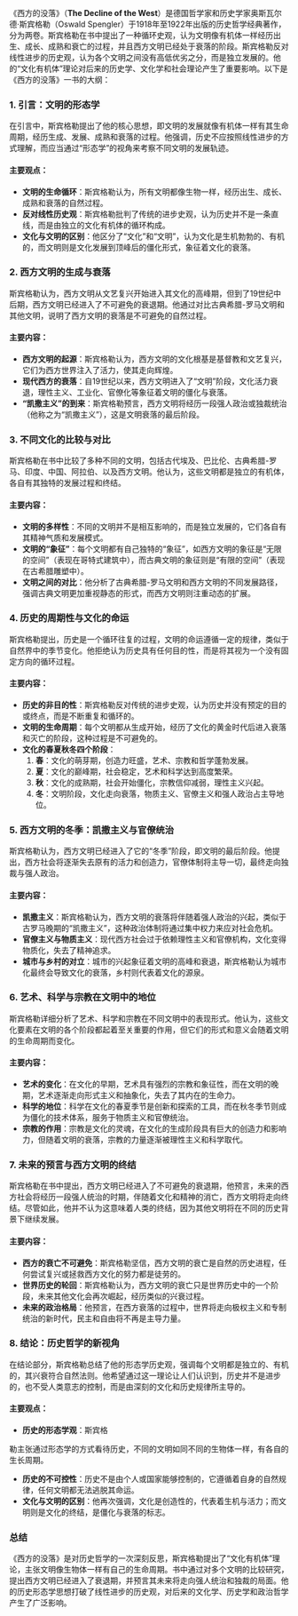 《西方的没落》（**The Decline of the West**）是德国哲学家和历史学家奥斯瓦尔德·斯宾格勒（Oswald Spengler）于1918年至1922年出版的历史哲学经典著作，分为两卷。斯宾格勒在书中提出了一种循环史观，认为文明像有机体一样经历出生、成长、成熟和衰亡的过程，并且西方文明已经处于衰落的阶段。斯宾格勒反对线性进步的历史观，认为各个文明之间没有高低优劣之分，而是独立发展的。他的“文化有机体”理论对后来的历史学、文化学和社会理论产生了重要影响。以下是《西方的没落》一书的大纲：

### 1. **引言：文明的形态学**
在引言中，斯宾格勒提出了他的核心思想，即文明的发展就像有机体一样有其生命周期，经历生成、发展、成熟和衰落的过程。他强调，历史不应按照线性进步的方式理解，而应当通过“形态学”的视角来考察不同文明的发展轨迹。

#### 主要观点：
- **文明的生命循环**：斯宾格勒认为，所有文明都像生物一样，经历出生、成长、成熟和衰落的自然过程。
- **反对线性历史观**：斯宾格勒批判了传统的进步史观，认为历史并不是一条直线，而是由独立的文化有机体的循环构成。
- **文化与文明的区别**：他区分了“文化”和“文明”，认为文化是生机勃勃的、有机的，而文明则是文化发展到顶峰后的僵化形式，象征着文化的衰落。

### 2. **西方文明的生成与衰落**
斯宾格勒认为，西方文明从文艺复兴开始进入其文化的高峰期，但到了19世纪中后期，西方文明已经进入了不可避免的衰退期。他通过对比古典希腊-罗马文明和其他文明，说明了西方文明的衰落是不可避免的自然过程。

#### 主要内容：
- **西方文明的起源**：斯宾格勒认为，西方文明的文化根基是基督教和文艺复兴，它们为西方世界注入了活力，使其走向辉煌。
- **现代西方的衰落**：自19世纪以来，西方文明进入了“文明”阶段，文化活力衰退，理性主义、工业化、官僚化等象征着文明的僵化与衰落。
- **“凯撒主义”的到来**：斯宾格勒预言，西方文明将经历一段强人政治或独裁统治（他称之为“凯撒主义”），这是文明衰落的最后阶段。

### 3. **不同文化的比较与对比**
斯宾格勒在书中比较了多种不同的文明，包括古代埃及、巴比伦、古典希腊-罗马、印度、中国、阿拉伯、以及西方文明。他认为，这些文明都是独立的有机体，各自有其独特的发展过程和终结。

#### 主要内容：
- **文明的多样性**：不同的文明并不是相互影响的，而是独立发展的，它们各自有其精神气质和发展模式。
- **文明的“象征”**：每个文明都有自己独特的“象征”，如西方文明的象征是“无限的空间”（表现在哥特式建筑中），而古典文明的象征则是“有限的空间”（表现在古希腊雕塑中）。
- **文明之间的对比**：他分析了古典希腊-罗马文明和西方文明的不同发展路径，强调古典文明更加重视静态的形式，而西方文明则注重动态的扩展。

### 4. **历史的周期性与文化的命运**
斯宾格勒提出，历史是一个循环往复的过程，文明的命运遵循一定的规律，类似于自然界中的季节变化。他拒绝认为历史具有任何目的性，而是将其视为一个没有固定方向的循环过程。

#### 主要内容：
- **历史的非目的性**：斯宾格勒反对传统的进步史观，认为历史并没有预定的目的或终点，而是不断重复和循环的。
- **文明的生命周期**：每个文明都从生成开始，经历了文化的黄金时代后进入衰落和灭亡的阶段，这种过程是不可避免的。
- **文化的春夏秋冬四个阶段**：
  1. **春**：文化的萌芽期，创造力旺盛，艺术、宗教和哲学蓬勃发展。
  2. **夏**：文化的巅峰期，社会稳定，艺术和科学达到高度繁荣。
  3. **秋**：文化的成熟期，社会开始僵化，宗教信仰减弱，理性主义兴起。
  4. **冬**：文明阶段，文化走向衰落，物质主义、官僚主义和强人政治占主导地位。

### 5. **西方文明的冬季：凯撒主义与官僚统治**
斯宾格勒认为，西方文明已经进入了它的“冬季”阶段，即文明的最后阶段。他提出，西方社会将逐渐失去原有的活力和创造力，官僚体制将主导一切，最终走向独裁与强人政治。

#### 主要内容：
- **凯撒主义**：斯宾格勒认为，西方文明的衰落将伴随着强人政治的兴起，类似于古罗马晚期的“凯撒主义”，这种政治体制将通过集中权力来应对社会危机。
- **官僚主义与物质主义**：现代西方社会过于依赖理性主义和官僚机构，文化变得物质化，失去了精神追求。
- **城市与乡村的对立**：城市的兴起象征着文明的高峰和衰退，斯宾格勒认为城市化最终会导致文化的衰落，乡村则代表着文化的源泉。

### 6. **艺术、科学与宗教在文明中的地位**
斯宾格勒详细分析了艺术、科学和宗教在不同文明中的表现形式。他认为，这些文化要素在文明的各个阶段都起着至关重要的作用，但它们的形式和意义会随着文明的生命周期而变化。

#### 主要内容：
- **艺术的变化**：在文化的早期，艺术具有强烈的宗教和象征性，而在文明的晚期，艺术逐渐走向形式主义和抽象化，失去了其内在的生命力。
- **科学的地位**：科学在文化的春夏季节是创新和探索的工具，而在秋冬季节则成为僵化的技术体系，服务于物质主义和官僚统治。
- **宗教的作用**：宗教是文化的灵魂，在文化的生成阶段具有巨大的创造力和影响力，但随着文明的衰落，宗教的力量逐渐被理性主义和科学取代。

### 7. **未来的预言与西方文明的终结**
斯宾格勒在书中提出，西方文明已经进入了不可避免的衰退期，他预言，未来的西方社会将经历一段强人统治的时期，伴随着文化和精神的消亡，西方文明将走向终结。尽管如此，他并不认为这意味着人类的终结，因为其他文明将在不同的历史背景下继续发展。

#### 主要内容：
- **西方的衰亡不可避免**：斯宾格勒坚信，西方文明的衰亡是自然的历史进程，任何尝试复兴或拯救西方文化的努力都是徒劳的。
- **世界历史的轮回**：斯宾格勒认为，西方文明的衰亡只是世界历史中的一个阶段，未来其他文化会再次崛起，经历类似的兴衰过程。
- **未来的政治格局**：他预言，在西方衰落的过程中，世界将走向极权主义和专制统治的新时代，民主和自由将不再是主导力量。

### 8. **结论：历史哲学的新视角**
在结论部分，斯宾格勒总结了他的形态学历史观，强调每个文明都是独立的、有机的，其兴衰符合自然法则。他希望通过这一理论让人们认识到，历史并不是进步的，也不受人类意志的控制，而是由深刻的文化和历史规律所主导的。

#### 主要观点：
- **历史的形态学观**：斯宾格

勒主张通过形态学的方式看待历史，不同的文明如同不同的生物体一样，有各自的生长周期。
- **历史的不可控性**：历史不是由个人或国家能够控制的，它遵循着自身的自然规律，任何文明都无法逃脱其命运。
- **文化与文明的区别**：他再次强调，文化是创造性的，代表着生机与活力；而文明则是文化的终结，是僵化与衰落的标志。

### 总结
《西方的没落》是对历史哲学的一次深刻反思，斯宾格勒提出了“文化有机体”理论，主张文明像生物体一样有自己的生命周期。书中通过对多个文明的比较研究，提出西方文明已经进入了衰退期，并预言其未来将走向强人统治和独裁的局面。他的历史形态学思想打破了线性进步的历史观，对后来的文化学、历史学和政治哲学产生了广泛影响。